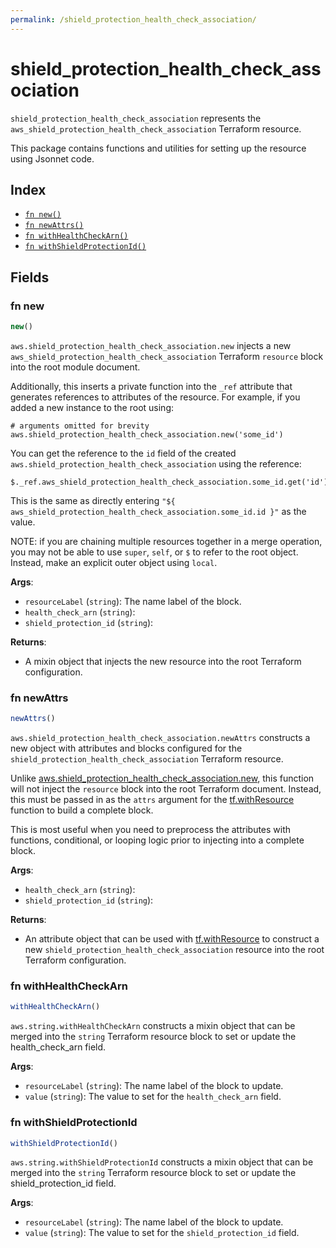 ```yaml
---
permalink: /shield_protection_health_check_association/
---
```


# shield_protection_health_check_association

`shield_protection_health_check_association` represents the `aws_shield_protection_health_check_association` Terraform resource.



This package contains functions and utilities for setting up the resource using Jsonnet code.


## Index

* [`fn new()`](#fn-new)
* [`fn newAttrs()`](#fn-newattrs)
* [`fn withHealthCheckArn()`](#fn-withhealthcheckarn)
* [`fn withShieldProtectionId()`](#fn-withshieldprotectionid)

## Fields

### fn new

```ts
new()
```


`aws.shield_protection_health_check_association.new` injects a new `aws_shield_protection_health_check_association` Terraform `resource`
block into the root module document.

Additionally, this inserts a private function into the `_ref` attribute that generates references to attributes of the
resource. For example, if you added a new instance to the root using:

    # arguments omitted for brevity
    aws.shield_protection_health_check_association.new('some_id')

You can get the reference to the `id` field of the created `aws.shield_protection_health_check_association` using the reference:

    $._ref.aws_shield_protection_health_check_association.some_id.get('id')

This is the same as directly entering `"${ aws_shield_protection_health_check_association.some_id.id }"` as the value.

NOTE: if you are chaining multiple resources together in a merge operation, you may not be able to use `super`, `self`,
or `$` to refer to the root object. Instead, make an explicit outer object using `local`.

**Args**:
  - `resourceLabel` (`string`): The name label of the block.
  - `health_check_arn` (`string`): 
  - `shield_protection_id` (`string`): 

**Returns**:
- A mixin object that injects the new resource into the root Terraform configuration.


### fn newAttrs

```ts
newAttrs()
```


`aws.shield_protection_health_check_association.newAttrs` constructs a new object with attributes and blocks configured for the `shield_protection_health_check_association`
Terraform resource.

Unlike [aws.shield_protection_health_check_association.new](#fn-shieldprotectionhealthcheckassociationnew), this function will not inject the `resource`
block into the root Terraform document. Instead, this must be passed in as the `attrs` argument for the
[tf.withResource](https://github.com/tf-libsonnet/core/tree/main/docs#fn-withresource) function to build a complete block.

This is most useful when you need to preprocess the attributes with functions, conditional, or looping logic prior to
injecting into a complete block.

**Args**:
  - `health_check_arn` (`string`): 
  - `shield_protection_id` (`string`): 

**Returns**:
  - An attribute object that can be used with [tf.withResource](https://github.com/tf-libsonnet/core/tree/main/docs#fn-withresource) to construct a new `shield_protection_health_check_association` resource into the root Terraform configuration.


### fn withHealthCheckArn

```ts
withHealthCheckArn()
```

`aws.string.withHealthCheckArn` constructs a mixin object that can be merged into the `string`
Terraform resource block to set or update the health_check_arn field.



**Args**:
  - `resourceLabel` (`string`): The name label of the block to update.
  - `value` (`string`): The value to set for the `health_check_arn` field.


### fn withShieldProtectionId

```ts
withShieldProtectionId()
```

`aws.string.withShieldProtectionId` constructs a mixin object that can be merged into the `string`
Terraform resource block to set or update the shield_protection_id field.



**Args**:
  - `resourceLabel` (`string`): The name label of the block to update.
  - `value` (`string`): The value to set for the `shield_protection_id` field.
